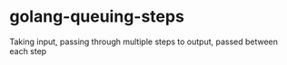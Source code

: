 # golang-queuing-steps
Taking input, passing through multiple steps to output, passed between each step
